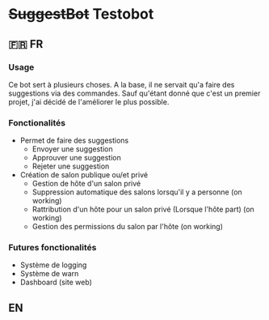 # ~~SuggestBot~~ Testobot
## 🇫🇷 FR
### Usage
Ce bot sert à plusieurs choses. A la base, il ne servait qu'a faire des suggestions via des commandes. Sauf qu'étant donné que c'est un premier projet, j'ai décidé de l'améliorer le plus possible. 

### Fonctionalités
* Permet de faire des suggestions 
    * Envoyer une suggestion
    * Approuver une suggestion
    * Rejeter une suggestion
* Création de salon publique ou/et privé
    * Gestion de hôte d'un salon privé
    * Suppression automatique des salons lorsqu'il y a personne (on working)
    * Rattribution d'un hôte pour un salon privé (Lorsque l'hôte part) (on working)
    * Gestion des permissions du salon par l'hôte (on working)

### Futures fonctionalités
* Système de logging
* Système de warn
* Dashboard (site web)


## EN 